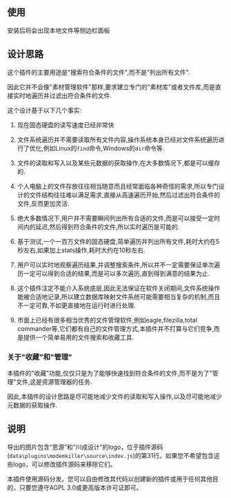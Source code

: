 ## 使用

安装后将会出现本地文件等侧边栏面板

## 设计思路

这个插件的主要用途是"搜索符合条件的文件",而不是"列出所有文件".

因此它并不会像"素材管理软件"那样,要求建立专门的"素材库"或者文件库,而是直接实时地遍历并过滤出符合条件的文件.

这个设计基于以下几个事实:

1. 现在固态硬盘的读写速度已经非常快

2. 文件系统遍历并不需要读取所有文件内容,操作系统本身已经对文件系统遍历进行了优化,例如Linux的`find`命令,Windows的`dir`命令等.

3. 文件的读取和写入以及某些元数据的获取操作,在大多数情况下,都是可以缓存的.

4. 个人电脑上的文件存放往往相当随意而且经常面临各种奇怪的需求,所以专门设计的文件结构往往难以满足需求,直接从高速遍历开始,然后过滤出符合条件的文件,反而更加灵活.

5. 绝大多数情况下,用户并不需要瞬间列出所有合适的文件,而是可以接受一定时间内的延迟,然后得到符合条件的文件,所以实时遍历是可能的.

6. 基于测试,一个一百万文件的固态硬盘,简单遍历并列出所有文件,耗时大约在5秒左右,如果加上stats操作,耗时大约在10秒左右.

7. 用户可以实时地观察遍历结果,并调整搜索条件,所以并不一定需要保证单次遍历一定可以得到合适的结果,而是可以多次遍历,直到得到满意的结果为止.

8. 这个插件注定不能介入系统底层,因此无法保证在软件关闭期间,文件系统操作能被合适地记录,所以建立数据库映射文件系统可能需要相当复杂的机制,而且不一定可靠,不如更直接地在运行时进行处理.

9. 市面上已经有很多相当优秀的文件管理软件,例如eagle,filezilla,total commander等,它们都有自己的文件管理方式,本插件并不打算与它们竞争,而是提供一个简单易用的文件搜索和收藏工具.

### 关于"收藏"和"管理"

本插件的"收藏"功能,仅仅只是为了能够快速找到符合条件的文件,而不是为了"管理"文件,这是资源管理器的任务.



因此,本插件的设计思路是尽可能地减少文件的读取和写入操作,以及尽可能地减少元数据的获取操作.



## 说明

导出的图片包含“思源”和“川成设计”的logo，位于插件源码(`data\plugins\modemkiller\source\index.js`)的第31行。如果您不希望包含这些logo，可以修改插件源码来移除它们。

本插件使用源码分发。您可以自由修改其代码以创建新的插件或用于任何其他目的，只要您遵守AGPL 3.0或更高版本许可证即可。

